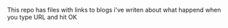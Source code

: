 This repo has files with links to blogs i've writen about what happend when you type URL and hit OK
